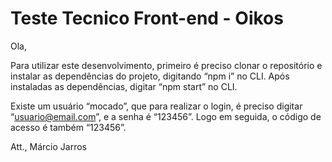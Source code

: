 # Teste Tecnico Front-end - Oikos

Ola, 

Para utilizar este desenvolvimento, primeiro é preciso clonar o repositório e instalar as dependências do projeto, digitando “npm i” no CLI. Após instaladas as dependências, digitar “npm start” no CLI.

Existe um usuário “mocado”, que para realizar o login, é preciso digitar “usuario@email.com”, e a senha é “123456”. Logo em seguida, o código de acesso é também “123456”.

Att.,
Márcio Jarros
